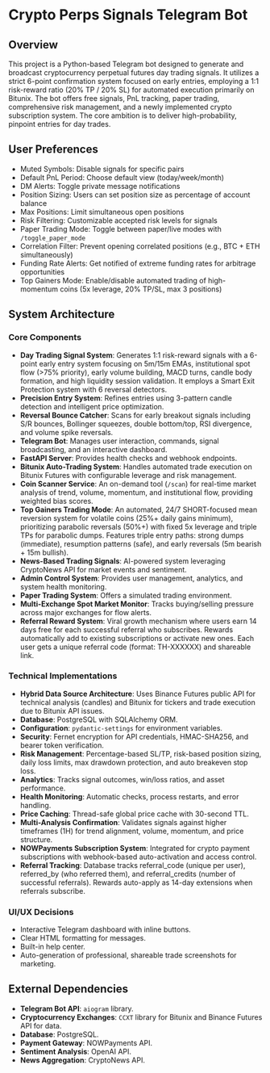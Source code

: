 # Crypto Perps Signals Telegram Bot

## Overview
This project is a Python-based Telegram bot designed to generate and broadcast cryptocurrency perpetual futures day trading signals. It utilizes a strict 6-point confirmation system focused on early entries, employing a 1:1 risk-reward ratio (20% TP / 20% SL) for automated execution primarily on Bitunix. The bot offers free signals, PnL tracking, paper trading, comprehensive risk management, and a newly implemented crypto subscription system. The core ambition is to deliver high-probability, pinpoint entries for day trades.

## User Preferences
- Muted Symbols: Disable signals for specific pairs
- Default PnL Period: Choose default view (today/week/month)
- DM Alerts: Toggle private message notifications
- Position Sizing: Users can set position size as percentage of account balance
- Max Positions: Limit simultaneous open positions
- Risk Filtering: Customizable accepted risk levels for signals
- Paper Trading Mode: Toggle between paper/live modes with `/toggle_paper_mode`
- Correlation Filter: Prevent opening correlated positions (e.g., BTC + ETH simultaneously)
- Funding Rate Alerts: Get notified of extreme funding rates for arbitrage opportunities
- Top Gainers Mode: Enable/disable automated trading of high-momentum coins (5x leverage, 20% TP/SL, max 3 positions)

## System Architecture

### Core Components
- **Day Trading Signal System**: Generates 1:1 risk-reward signals with a 6-point early entry system focusing on 5m/15m EMAs, institutional spot flow (>75% priority), early volume building, MACD turns, candle body formation, and high liquidity session validation. It employs a Smart Exit Protection system with 6 reversal detectors.
- **Precision Entry System**: Refines entries using 3-pattern candle detection and intelligent price optimization.
- **Reversal Bounce Catcher**: Scans for early breakout signals including S/R bounces, Bollinger squeezes, double bottom/top, RSI divergence, and volume spike reversals.
- **Telegram Bot**: Manages user interaction, commands, signal broadcasting, and an interactive dashboard.
- **FastAPI Server**: Provides health checks and webhook endpoints.
- **Bitunix Auto-Trading System**: Handles automated trade execution on Bitunix Futures with configurable leverage and risk management.
- **Coin Scanner Service**: An on-demand tool (`/scan`) for real-time market analysis of trend, volume, momentum, and institutional flow, providing weighted bias scores.
- **Top Gainers Trading Mode**: An automated, 24/7 SHORT-focused mean reversion system for volatile coins (25%+ daily gains minimum), prioritizing parabolic reversals (50%+) with fixed 5x leverage and triple TPs for parabolic dumps. Features triple entry paths: strong dumps (immediate), resumption patterns (safe), and early reversals (5m bearish + 15m bullish).
- **News-Based Trading Signals**: AI-powered system leveraging CryptoNews API for market events and sentiment.
- **Admin Control System**: Provides user management, analytics, and system health monitoring.
- **Paper Trading System**: Offers a simulated trading environment.
- **Multi-Exchange Spot Market Monitor**: Tracks buying/selling pressure across major exchanges for flow alerts.
- **Referral Reward System**: Viral growth mechanism where users earn 14 days free for each successful referral who subscribes. Rewards automatically add to existing subscriptions or activate new ones. Each user gets a unique referral code (format: TH-XXXXXX) and shareable link.

### Technical Implementations
- **Hybrid Data Source Architecture**: Uses Binance Futures public API for technical analysis (candles) and Bitunix for tickers and trade execution due to Bitunix API issues.
- **Database**: PostgreSQL with SQLAlchemy ORM.
- **Configuration**: `pydantic-settings` for environment variables.
- **Security**: Fernet encryption for API credentials, HMAC-SHA256, and bearer token verification.
- **Risk Management**: Percentage-based SL/TP, risk-based position sizing, daily loss limits, max drawdown protection, and auto breakeven stop loss.
- **Analytics**: Tracks signal outcomes, win/loss ratios, and asset performance.
- **Health Monitoring**: Automatic checks, process restarts, and error handling.
- **Price Caching**: Thread-safe global price cache with 30-second TTL.
- **Multi-Analysis Confirmation**: Validates signals against higher timeframes (1H) for trend alignment, volume, momentum, and price structure.
- **NOWPayments Subscription System**: Integrated for crypto payment subscriptions with webhook-based auto-activation and access control.
- **Referral Tracking**: Database tracks referral_code (unique per user), referred_by (who referred them), and referral_credits (number of successful referrals). Rewards auto-apply as 14-day extensions when referrals subscribe.

### UI/UX Decisions
- Interactive Telegram dashboard with inline buttons.
- Clear HTML formatting for messages.
- Built-in help center.
- Auto-generation of professional, shareable trade screenshots for marketing.

## External Dependencies
- **Telegram Bot API**: `aiogram` library.
- **Cryptocurrency Exchanges**: `CCXT` library for Bitunix and Binance Futures API for data.
- **Database**: PostgreSQL.
- **Payment Gateway**: NOWPayments API.
- **Sentiment Analysis**: OpenAI API.
- **News Aggregation**: CryptoNews API.
